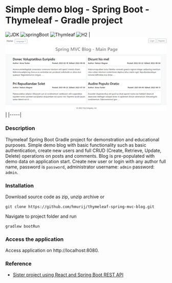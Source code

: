 # Simple demo blog - Spring Boot - Thymeleaf - Gradle project
![JDK](https://img.shields.io/badge/JDK-17-orange)
![springBoot](https://img.shields.io/badge/Spring%20Boot-2.6.7-brightgreen)
![Thymleaf](https://img.shields.io/badge/Thymeleaf-3.0.15-darkgreen)
![H2](https://img.shields.io/badge/H2-1.4.2-darkblue) 
|![screanshot](img.png)|
|-----|

### Description
Thymeleaf Spring Boot Gradle project for demonstration and educational purposes. Simple demo blog with basic functionality such as basic authentication, create new users and full CRUD (Create, Retrieve, Update, Delete) operations on posts and comments. Blog is pre-populated with demo data on application start. Create new user or login with any author full name, password is `password`, administrator username: `admin` password: `admin`.


### Installation

Download source code as zip, unzip archive or 
```
git clone https://github.com/hmurij/thymeleaf-spring-mvc-blog.git
```
Navigate to project folder and run 
```
gradlew bootRun
```

### Access the application

Access application on http://localhost:8080. 

### Reference
* [Sister project using React and Spring Boot REST API](https://github.com/hmurij/react-spring-boot-blog)
